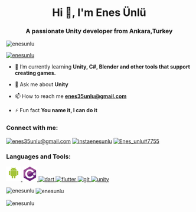 <h1 align="center">Hi 👋, I'm Enes Ünlü</h1>
<h3 align="center">A passionate Unity developer from Ankara,Turkey</h3>

<p align="left"> <img src="https://komarev.com/ghpvc/?username=enesunlu&label=Profile%20views&color=0e75b6&style=flat" alt="enesunlu" /> </p>

<p align="left"> <a href="https://github.com/ryo-ma/github-profile-trophy"><img src="https://github-profile-trophy.vercel.app/?username=enesunlu" alt="enesunlu" /></a> </p>

- 🌱 I’m currently learning **Unity, C#, Blender and other tools that support creating games.**

- 💬 Ask me about **Unity**

- 📫 How to reach me **enes35unlu@gmail.com**

- ⚡ Fun fact **You name it, I can do it**

<h3 align="left">Connect with me:</h3>
<p align="left">
<a href="https://linkedin.com/in/enes35unlu@gmail.com" target="blank"><img align="center" src="https://raw.githubusercontent.com/rahuldkjain/github-profile-readme-generator/master/src/images/icons/Social/linked-in-alt.svg" alt="enes35unlu@gmail.com" height="30" width="40" /></a>
<a href="https://instagram.com/instaenesunlu" target="blank"><img align="center" src="https://raw.githubusercontent.com/rahuldkjain/github-profile-readme-generator/master/src/images/icons/Social/instagram.svg" alt="instaenesunlu" height="30" width="40" /></a>
<a href="https://discord.gg/Enes_unlu#7755" target="blank"><img align="center" src="https://raw.githubusercontent.com/rahuldkjain/github-profile-readme-generator/master/src/images/icons/Social/discord.svg" alt="Enes_unlu#7755" height="30" width="40" /></a>
</p>

<h3 align="left">Languages and Tools:</h3>
<p align="left"> <a href="https://developer.android.com" target="_blank" rel="noreferrer"> <img src="https://raw.githubusercontent.com/devicons/devicon/master/icons/android/android-original-wordmark.svg" alt="android" width="40" height="40"/> </a> <a href="https://www.w3schools.com/cs/" target="_blank" rel="noreferrer"> <img src="https://raw.githubusercontent.com/devicons/devicon/master/icons/csharp/csharp-original.svg" alt="csharp" width="40" height="40"/> </a> <a href="https://dart.dev" target="_blank" rel="noreferrer"> <img src="https://www.vectorlogo.zone/logos/dartlang/dartlang-icon.svg" alt="dart" width="40" height="40"/> </a> <a href="https://flutter.dev" target="_blank" rel="noreferrer"> <img src="https://www.vectorlogo.zone/logos/flutterio/flutterio-icon.svg" alt="flutter" width="40" height="40"/> </a> <a href="https://git-scm.com/" target="_blank" rel="noreferrer"> <img src="https://www.vectorlogo.zone/logos/git-scm/git-scm-icon.svg" alt="git" width="40" height="40"/> </a> <a href="https://unity.com/" target="_blank" rel="noreferrer"> <img src="https://www.vectorlogo.zone/logos/unity3d/unity3d-icon.svg" alt="unity" width="40" height="40"/> </a> </p>

<p><img align="left" src="https://github-readme-stats.vercel.app/api/top-langs?username=enesunlu&show_icons=true&locale=en&layout=compact" alt="enesunlu" /></p>

<p>&nbsp;<img align="center" src="https://github-readme-stats.vercel.app/api?username=enesunlu&show_icons=true&locale=en" alt="enesunlu" /></p>

<p><img align="center" src="https://github-readme-streak-stats.herokuapp.com/?user=enesunlu&" alt="enesunlu" /></p>
